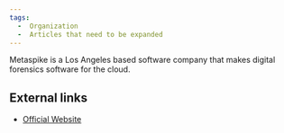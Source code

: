 ```yaml
---
tags:
  -  Organization
  -  Articles that need to be expanded  
---
```

Metaspike is a Los Angeles based software company that makes digital
forensics software for the cloud.

## External links

- [Official Website](https://www.metaspike.com)

